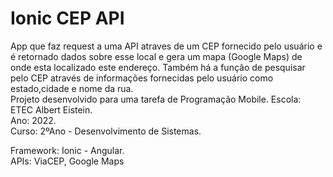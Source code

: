 # Ionic CEP API
App que faz request a uma API atraves de um CEP fornecido pelo usuário e é retornado dados sobre esse local e gera um mapa (Google Maps) de onde esta localizado este endereço. Também há a função de pesquisar pelo CEP através de informações fornecidas pelo usuário como estado,cidade e nome da rua.
<br>Projeto desenvolvido para uma tarefa de Programação Mobile. 
Escola: ETEC Albert Eistein.<br> 
Ano: 2022. <br>
Curso: 2ºAno - Desenvolvimento de Sistemas.

Framework: Ionic - Angular.
<br>
APIs: ViaCEP, Google Maps
